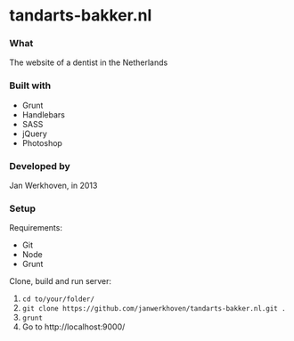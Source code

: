 # tandarts-bakker.nl

### What
The website of a dentist in the Netherlands

### Built with
* Grunt
* Handlebars
* SASS
* jQuery
* Photoshop

### Developed by
Jan Werkhoven, in 2013

### Setup

Requirements:
* Git
* Node
* Grunt

Clone, build and run server:

1. `cd to/your/folder/`
2. `git clone https://github.com/janwerkhoven/tandarts-bakker.nl.git .`
3. `grunt`
4. Go to http://localhost:9000/
